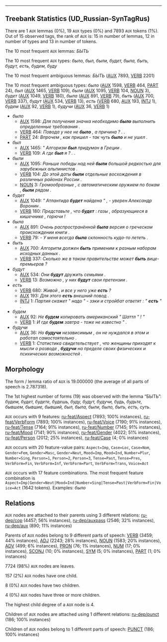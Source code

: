 

--------------------------------------------------------------------------------

## Treebank Statistics (UD_Russian-SynTagRus)

There are 1 `AUX` lemmas (0%), 19 `AUX` types (0%) and 7893 `AUX` tokens (1%).
Out of 15 observed tags, the rank of `AUX` is: 15 in number of lemmas, 12 in number of types and 13 in number of tokens.

The 10 most frequent `AUX` lemmas: <em>БЫТЬ</em>

The 10 most frequent `AUX` types:  <em>было, был, были, будет, была, быть, будут, есть, будем, буду</em>

The 10 most frequent ambiguous lemmas: <em>БЫТЬ</em> ([AUX]() 7893, [VERB]() 2201)

The 10 most frequent ambiguous types:  <em>было</em> ([AUX]() 1598, [VERB]() 464, [PART]() 24), <em>был</em> ([AUX]() 1465, [VERB]() 109), <em>были</em> ([AUX]() 1095, [VERB]() 104, [NOUN]() 3), <em>будет</em> ([AUX]() 1049, [VERB]() 180), <em>была</em> ([AUX]() 891, [VERB]() 79), <em>быть</em> ([AUX]() 700, [VERB]() 337), <em>будут</em> ([AUX]() 534, [VERB]() 13), <em>есть</em> ([VERB]() 680, [AUX]() 193, [INTJ]() 1), <em>будем</em> ([AUX]() 92, [VERB]() 1), <em>будучи</em> ([AUX]() 36, [VERB]() 1)


* <em>было</em>
  * [AUX]() 1598: <em>Для получения значка необходимо <b>было</b> выполнить определенные требования .</em>
  * [VERB]() 464: <em>Повода у нее не <b>было</b> , а причина ? . .</em>
  * [PART]() 24: <em>Впрочем , как пришел - так чуть <b>было</b> и не ушел .</em>
* <em>был</em>
  * [AUX]() 1465: <em>" Алгоризм <b>был</b> придуман в Греции .</em>
  * [VERB]() 109: <em>А где <b>был</b> я ? . .</em>
* <em>были</em>
  * [AUX]() 1095: <em>Раньше победы над ней <b>были</b> большой редкостью для зарубежных альпинистов .</em>
  * [VERB]() 104: <em>До этой даты <b>были</b> отдельные восхождения в различных районах России .</em>
  * [NOUN]() 3: <em>Громообразные , с автоматическим оружием по бокам , <b>были</b> рядом .</em>
* <em>будет</em>
  * [AUX]() 1049: <em>" Атлантида <b>будет</b> найдена " , - уверен Александр Воронин .</em>
  * [VERB]() 180: <em>Представьте , что <b>будет</b> : газы , образующиеся в кишечнике , горючи !</em>
* <em>была</em>
  * [AUX]() 891: <em>Очень распространённой <b>была</b> версия о греческом происхождении книги .</em>
  * [VERB]() 79: <em>- У меня всегда <b>была</b> склонность куда-то лететь .</em>
* <em>быть</em>
  * [AUX]() 700: <em>Алгоритм должен <b>быть</b> применим к разным наборам исходных данных .</em>
  * [VERB]() 337: <em>Сколько же в таком правительстве может <b>быть</b> вице-премьеров ?</em>
* <em>будут</em>
  * [AUX]() 534: <em>Они <b>будут</b> дружить семьями .</em>
  * [VERB]() 13: <em>Возможно , у них <b>будут</b> свои претензии .</em>
* <em>есть</em>
  * [VERB]() 680: <em>Живой , и все у него уже <b>есть</b> ?</em>
  * [AUX]() 193: <em>Для этого <b>есть</b> внешний повод .</em>
  * [INTJ]() 1: <em>Партия скажет " надо " - зэки и стройбат ответят : " <b>есть</b> " .</em>
* <em>будем</em>
  * [AUX]() 92: <em>Не <b>будем</b> копировать американский " Шаттл " ! "</em>
  * [VERB]() 1: <em>И где <b>будем</b> завтра - тоже не известно " .</em>
* <em>будучи</em>
  * [AUX]() 36: <em>Но <b>будучи</b> независимым , он не нуждался в этом и работал самостоятельно .</em>
  * [VERB]() 1: <em>Статистика свидетельствует , что женщины приходят к мысли о разводе , <b>будучи</b> на пределе своих физических и психических возможностей .</em>

## Morphology

The form / lemma ratio of `AUX` is 19.000000 (the average of all parts of speech is 2.787318).

The 1st highest number of forms (19) was observed with the lemma “БЫТЬ”: <em>будем, будет, будете, будешь, буду, будут, будучи, будь, будьте, бывшем, бывшие, бывший, был, была, были, было, быть, есть, суть</em>.

`AUX` occurs with 9 features: [ru-feat/Aspect]() (7893; 100% instances), [ru-feat/VerbForm]() (7893; 100% instances), [ru-feat/Voice]() (7190; 91% instances), [ru-feat/Tense]() (7164; 91% instances), [ru-feat/Number]() (7145; 91% instances), [ru-feat/Mood]() (7141; 90% instances), [ru-feat/Gender]() (4022; 51% instances), [ru-feat/Person]() (2012; 25% instances), [ru-feat/Case]() (4; 0% instances)

`AUX` occurs with 20 feature-value pairs: `Aspect=Imp`, `Case=Loc`, `Case=Nom`, `Gender=Fem`, `Gender=Masc`, `Gender=Neut`, `Mood=Imp`, `Mood=Ind`, `Number=Plur`, `Number=Sing`, `Person=1`, `Person=2`, `Person=3`, `Tense=Past`, `Tense=Pres`, `VerbForm=Fin`, `VerbForm=Inf`, `VerbForm=Part`, `VerbForm=Trans`, `Voice=Act`

`AUX` occurs with 17 feature combinations.
The most frequent feature combination is `Aspect=Imp|Gender=Neut|Mood=Ind|Number=Sing|Tense=Past|VerbForm=Fin|Voice=Act` (1642 tokens).
Examples: <em>было</em>


## Relations

`AUX` nodes are attached to their parents using 3 different relations: [ru-dep/cop]() (4457; 56% instances), [ru-dep/auxpass]() (2546; 32% instances), [ru-dep/aux]() (890; 11% instances)

Parents of `AUX` nodes belong to 9 different parts of speech: [VERB]() (3459; 44% instances), [ADJ]() (2243; 28% instances), [NOUN]() (1583; 20% instances), [ADV]() (499; 6% instances), [PRON]() (76; 1% instances), [NUM]() (17; 0% instances), [SCONJ]() (10; 0% instances), [SYM]() (5; 0% instances), [PART]() (1; 0% instances)

7724 (98%) `AUX` nodes are leaves.

157 (2%) `AUX` nodes have one child.

8 (0%) `AUX` nodes have two children.

4 (0%) `AUX` nodes have three or more children.

The highest child degree of a `AUX` node is 4.

Children of `AUX` nodes are attached using 1 different relations: [ru-dep/punct]() (186; 100% instances)

Children of `AUX` nodes belong to 1 different parts of speech: [PUNCT]() (186; 100% instances)

